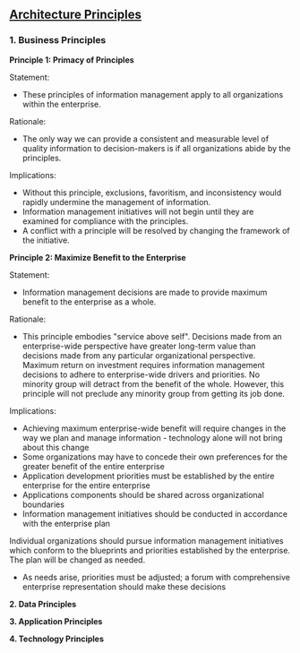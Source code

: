 ## [Architecture Principles](pre.html)

### 1. Business Principles

   **Principle 1: Primacy of Principles**
   
   Statement:
   - These principles of information management apply to all organizations within the enterprise.
   
   Rationale:
   - The only way we can provide a consistent and measurable level of quality information to decision-makers is if all organizations abide by the principles.
   
   Implications:
   - Without this principle, exclusions, favoritism, and inconsistency would rapidly undermine the management of information.
   - Information management initiatives will not begin until they are examined for compliance with the principles.
   - A conflict with a principle will be resolved by changing the framework of the initiative.

   
   **Principle 2: Maximize  Benefit to the Enterprise**
   
   Statement:
   - Information management decisions are made to provide maximum benefit to the enterprise as a whole.
   
   Rationale:
   - This principle embodies "service above self". Decisions made from an enterprise-wide perspective have greater long-term value than decisions made from any particular organizational perspective. Maximum return on investment requires information management decisions to adhere to enterprise-wide drivers and priorities. No minority group will detract from the benefit of the whole. However, this principle will not preclude any minority group from getting its job done.
   
   Implications:
   - Achieving maximum enterprise-wide benefit will require changes in the way we plan and manage information - technology alone will not bring about this change
   - Some organizations may have to concede their own preferences for the greater benefit of the entire enterprise
   - Application development priorities must be established by the entire enterprise for the entire enterprise
   - Applications components should be shared across organizational boundaries
   - Information management initiatives should be conducted in accordance with the enterprise plan 
   
   Individual organizations should pursue information management initiatives which conform to the blueprints and priorities established by the enterprise. The plan will be changed as needed.
   
   - As needs arise, priorities must be adjusted; a forum with comprehensive enterprise representation should make these decisions

**2. Data Principles**

**3. Application Principles**

**4. Technology Principles**
